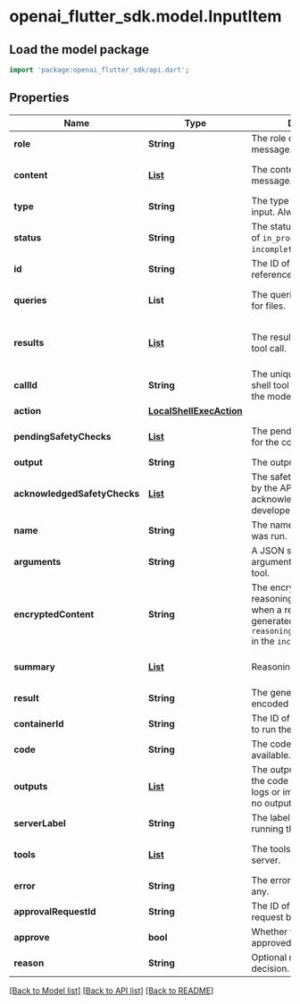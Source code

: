 # openai_flutter_sdk.model.InputItem

## Load the model package
```dart
import 'package:openai_flutter_sdk/api.dart';
```

## Properties
Name | Type | Description | Notes
------------ | ------------- | ------------- | -------------
**role** | **String** | The role of the output message. Always `assistant`.  | 
**content** | [**List<OutputContent>**](OutputContent.md) | The content of the output message.  | [default to const []]
**type** | **String** | The type of the message input. Always `message`.  | 
**status** | **String** | The status of the item. One of `in_progress`, `completed`, or `incomplete`.  | 
**id** | **String** | The ID of the item to reference. | 
**queries** | **List<String>** | The queries used to search for files.  | [default to const []]
**results** | [**List<FileSearchToolCallResultsInner>**](FileSearchToolCallResultsInner.md) | The results of the file search tool call.  | [optional] [default to const []]
**callId** | **String** | The unique ID of the local shell tool call generated by the model.  | 
**action** | [**LocalShellExecAction**](LocalShellExecAction.md) |  | 
**pendingSafetyChecks** | [**List<ComputerToolCallSafetyCheck>**](ComputerToolCallSafetyCheck.md) | The pending safety checks for the computer call.  | [default to const []]
**output** | **String** | The output from the tool call.  | 
**acknowledgedSafetyChecks** | [**List<ComputerCallSafetyCheckParam>**](ComputerCallSafetyCheckParam.md) | The safety checks reported by the API that have been acknowledged by the developer. | [optional] [default to const []]
**name** | **String** | The name of the tool that was run.  | 
**arguments** | **String** | A JSON string of the arguments passed to the tool.  | 
**encryptedContent** | **String** | The encrypted content of the reasoning item - populated when a response is generated with `reasoning.encrypted_content` in the `include` parameter.  | [optional] 
**summary** | [**List<ReasoningItemSummaryInner>**](ReasoningItemSummaryInner.md) | Reasoning text contents.  | [default to const []]
**result** | **String** | The generated image encoded in base64.  | 
**containerId** | **String** | The ID of the container used to run the code.  | 
**code** | **String** | The code to run, or null if not available.  | 
**outputs** | [**List<CodeInterpreterToolCallOutputsInner>**](CodeInterpreterToolCallOutputsInner.md) | The outputs generated by the code interpreter, such as logs or images.  Can be null if no outputs are available.  | [default to const []]
**serverLabel** | **String** | The label of the MCP server running the tool.  | 
**tools** | [**List<MCPListToolsTool>**](MCPListToolsTool.md) | The tools available on the server.  | [default to const []]
**error** | **String** | The error from the tool call, if any.  | [optional] 
**approvalRequestId** | **String** | The ID of the approval request being answered.  | 
**approve** | **bool** | Whether the request was approved.  | 
**reason** | **String** | Optional reason for the decision.  | [optional] 

[[Back to Model list]](../README.md#documentation-for-models) [[Back to API list]](../README.md#documentation-for-api-endpoints) [[Back to README]](../README.md)


